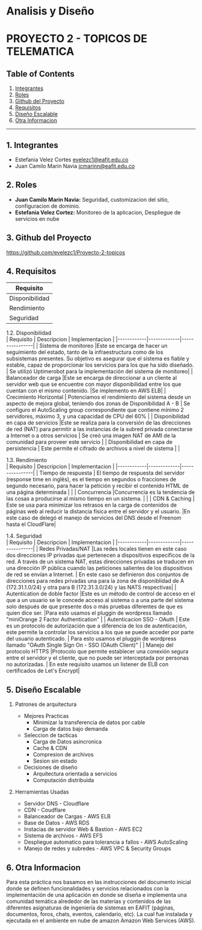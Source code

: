 # Analisis y Diseño

# PROYECTO 2 - TOPICOS DE TELEMATICA

## Table of Contents

1. [Integrantes](#1-integrantes)
2. [Roles](#2-roles)
3. [Github del Proyecto](#3-github-del-proyecto)
4. [Requisitos](#4-requisitos)
5. [Diseño Escalable](#5-dise-o-escalable)
6. [Otra Informacion](#6-otra-informacion)

---

## 1. Integrantes

- Estefania Velez Cortes <evelezc1@eafit.edu.co>
- Juan Camilo Marin Navia <jcmarinn@eafit.edu.co>

## 2. Roles

- **Juan Camilo Marin Navia:** Seguridad, customizacion del sitio, configuracion de dominio.
- **Estefania Velez Cortez:** Monitoreo de la aplicacion, Despliegue de servicios en nube

## 3. Github del Proyecto

https://github.com/evelezc1/Proyecto-2-topicos

## 4. Requisitos
   | Requisito | 
   |------------|
   |Disponibilidad |
   |Rendimiento | 
   |Seguridad | 

1.2. Disponibilidad  
   | Requisito | Descripcion | Implementacion |
   |------------|-------------|----------------|
   | Sistema de monitoreo |Este se encarga de hacer un seguimiento del estado, tanto de la infraestructura como de los subsistemas presentes. Su objetivo es asegurar que el sistema es fiable y estable, capaz de proporcionar los servicios para los que ha sido diseñado. | Se utilizó Uptimerobot para la implementación del sistema de monitoreo|
   | Balanceador de carga |Este se encarga de direccionar a un cliente al servidor web que se encuentre con mayor disponibilidad entre los que cuentan con el mismo contenido. |Se implemento en AWS ELB|
   | Crecimiento Horizontal | Potenciamos el rendimiento del sistema desde un aspecto de mejora global, teniendo dos zonas de Disponibilidad A - B | Se configuro el AutoScaling group correspondiente que contiene mínimo 2 servidores, máximo 3, y una capacidad de CPU del 60% |
   | Disponibilidad en capa de servicios |Este se realiza para la conversión de las direcciones de red (NAT) para permitir a las instancias de la subred privada conectarse a Internet o a otros servicios | Se creó una imagen NAT de AMI de la comunidad para proveer este servicio |
   | Disponibilidad en capa de persistencia | Este permite el cifrado de archivos a nivel de sistema | |

1.3. Rendimiento  
   | Requisito | Descripcion | Implementacion |
   |------------|-------------|----------------|
   | Tiempo de respuesta | El tiempo de respuesta del servidor (response time en inglés), es el tiempo en segundos o fracciones de segundo necesario, para hacer la petición y recibir el contenido HTML de una página determinada |  |
   | Concurrencia |Concurrencia es la tendencia de las cosas a producirse al mismo tiempo en un sistema. | |
   | CDN & Caching | Este se usa para minimizar los retrasos en la carga de contenidos de páginas web al reducir la distancia física entre el servidor y el usuario. |En este caso de delegó el manejo de servicios del DNS desde el Freenom hasta el CloudFlare|

1.4. Seguridad  
   | Requisito | Descripcion | Implementacion |
   |------------|-------------|----------------|
   | Redes Privadas/NAT |Las redes locales tienen en este caso dos direcciones IP privadas que pertenecen a dispositivos específicos de la red. A través de un sistema NAT, estas direcciones privadas se traducen en una dirección IP pública cuando las peticiones salientes de los dispositivos de red se envían a Internet. | En este caso se definieron dos conjuntos de direcciones para redes privadas una para la zona de disponiblidad de A (172.31.1.0/24) y otra para B (172.31.3.0/24) y las NATS respectivas|
   | Autentication de doble factor |Este es un método de control de acceso en el que a un usuario se le concede acceso al sistema o a una parte del sistema solo después de que presente dos o más pruebas diferentes de que es quien dice ser. |Para esto usamos el pluggin de wordpress llamado "miniOrange 2 Factor Authentication" | 
   | Autenticacion SSO - OAuth | Este es un protocolo de autorización que a diferencia de los de autenticación, este permite la controlar los servicios a los que se puede acceder por parte del usuario autenticado. | Para esto usamos el pluggin de wordpress llamado "OAuth Single Sign On - SSO (OAuth Client)" |
   | Manejo del protocolo HTTPS |Protocolo que permite establecer una conexión segura entre el servidor y el cliente, que no puede ser interceptada por personas no autorizadas. | En este requisito usamos un listener de ELB con certificados de Let's Encrypt|

## 5. Diseño Escalable

1. Patrones de arquitectura

   - Mejores Practicas
     - Minimizar la transferencia de datos por cable
     - Carga de datos bajo demanda
   - Seleccion de tacticas
     - Carga de Datos asincronica
     - Cache & CDN
     - Compresion de archivos
     - Sesion sin estado
   - Decisiones de diseño
     - Arquitectura orientada a servicios
     - Computación distribuida

2. Herramientas Usadas

   - Servidor DNS - Cloudflare
   - CDN - Coudflare
   - Balanceador de Cargas - AWS ELB
   - Base de Datos - AWS RDS
   - Instacias de servidor Web & Bastion - AWS EC2
   - Sistema de archivos - AWS EFS
   - Despliegue automatico para tolerancia a fallos - AWS AutoScaling
   - Manejo de redes y subredes - AWS VPC & Security Groups

## 6. Otra Informacion

Para esta práctica nos basamos en las instrucciones del documento inicial donde se definen funcionalidades y servicios relacionados con la implementación de una aplicación en donde se diseña e implementa una comunidad temática alrededor de las materias y contenidos de las diferentes asignaturas de ingeniería de sistemas en EAFIT (páginas, documentos, foros, chats, eventos, calendario, etc). La cual fue instalada y ejecutada en el ambiente en nube de amazon Amazon Web Services (AWS).
